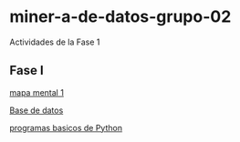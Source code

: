 # miner-a-de-datos-grupo-02
Actividades de la Fase 1

## Fase I

[mapa mental 1](https://github.com/VictorQuirozGarcia/miner-a-de-datos-grupo-02/blob/main/mapa%20mental_1_1741667.pdf)

[Base de datos](https://github.com/vladimirmtz/MineriaDatos-002-FCFM/blob/main/Ej1_BaseDeDatos_Equipo_5.pdf)

[programas basicos de Python](https://github.com/VictorQuirozGarcia/miner-a-de-datos-grupo-02/blob/main/Ej_Python_1741667.ipynb)
